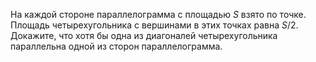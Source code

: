 На каждой стороне параллелограмма с площадью $S$ взято по точке. 
Площадь четырехугольника с вершинами в этих точках равна $S/2.$ Докажите,
что хотя бы одна из диагоналей четырехугольника параллельна одной из сторон параллелограмма.